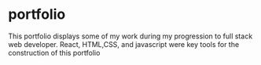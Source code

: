 # portfolio
This portfolio displays some of my work during my progression to full stack web developer. React, HTML,CSS, and javascript were key tools for the construction of this portfolio

